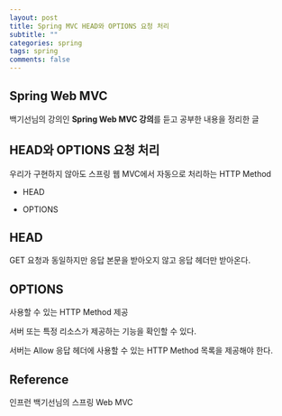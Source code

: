 ```yaml
---
layout: post
title: Spring MVC HEAD와 OPTIONS 요청 처리
subtitle: ""
categories: spring
tags: spring
comments: false
---
```


## Spring Web MVC

백기선님의 강의인 **Spring Web MVC 강의**를 듣고 공부한 내용을 정리한 글

## HEAD와 OPTIONS 요청 처리

우리가 구현하지 않아도 스프링 웹 MVC에서 자동으로 처리하는 HTTP Method

- HEAD

- OPTIONS

## HEAD

GET 요청과 동일하지만 응답 본문을 받아오지 않고 응답 헤더만 받아온다.

## OPTIONS

사용할 수 있는 HTTP Method 제공

서버 또는 특정 리소스가 제공하는 기능을 확인할 수 있다.

서버는 Allow 응답 헤더에 사용할 수 있는 HTTP Method 목록을 제공해야 한다.

## Reference

인프런 백기선님의 스프링 Web MVC
